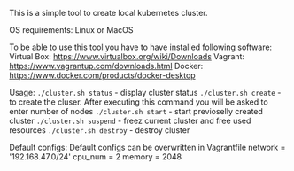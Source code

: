 This is a simple tool to create local kubernetes cluster.

OS requirements: Linux or MacOS

To be able to use this tool you have to have installed following software:
Virtual Box: https://www.virtualbox.org/wiki/Downloads
Vagrant: https://www.vagrantup.com/downloads.html
Docker: https://www.docker.com/products/docker-desktop

Usage:
    ```./cluster.sh status``` - display cluster status
    ```./cluster.sh create``` - to create the cluser. After executing this command you will be asked to enter number of nodes
    ```./cluster.sh start``` - start previoselly created cluster
    ```./cluster.sh suspend``` - freez current cluster and free used resources
    ```./cluster.sh destroy``` - destroy cluster



Default configs:
    Default configs can be overwritten in Vagrantfile
    network = '192.168.47.0/24'
    cpu_num = 2
    memory = 2048
